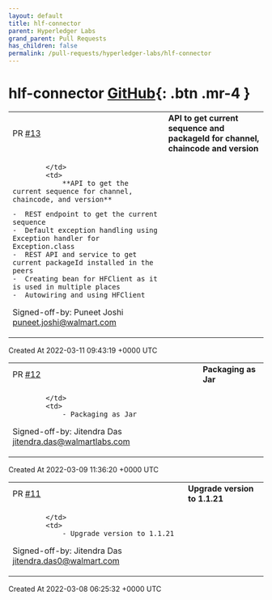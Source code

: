 ```yaml
---
layout: default
title: hlf-connector
parent: Hyperledger Labs
grand_parent: Pull Requests
has_children: false
permalink: /pull-requests/hyperledger-labs/hlf-connector
---
```


# hlf-connector <span class="fs-3 right-align">[GitHub](https://github.com/hyperledger-labs/hlf-connector){: .btn .mr-4 }</span>


<div>
    <table>
        <tr>
            <td>
                PR <a href="https://github.com/hyperledger-labs/hlf-connector/pull/13" class=".btn">#13</a>
            </td>
            <td>
                <b>
                    API to get current sequence and packageId for channel, chaincode and version
                </b>
            </td>
        </tr>
        <tr>
            <td>
                
            </td>
            <td>
                **API to get the current sequence for channel, chaincode, and version**

```
-  REST endpoint to get the current sequence
-  Default exception handling using Exception handler for Exception.class
-  REST API and service to get current packageId installed in the peers
-  Creating bean for HFClient as it is used in multiple places
-  Autowiring and using HFClient
```

Signed-off-by: Puneet Joshi <puneet.joshi@walmart.com>
            </td>
        </tr>
    </table>
    <div class="right-align">
        Created At 2022-03-11 09:43:19 +0000 UTC
    </div>
</div>

<div>
    <table>
        <tr>
            <td>
                PR <a href="https://github.com/hyperledger-labs/hlf-connector/pull/12" class=".btn">#12</a>
            </td>
            <td>
                <b>
                    Packaging as Jar
                </b>
            </td>
        </tr>
        <tr>
            <td>
                
            </td>
            <td>
                - Packaging as Jar

Signed-off-by: Jitendra Das <jitendra.das@walmartlabs.com>
            </td>
        </tr>
    </table>
    <div class="right-align">
        Created At 2022-03-09 11:36:20 +0000 UTC
    </div>
</div>

<div>
    <table>
        <tr>
            <td>
                PR <a href="https://github.com/hyperledger-labs/hlf-connector/pull/11" class=".btn">#11</a>
            </td>
            <td>
                <b>
                    Upgrade version to 1.1.21
                </b>
            </td>
        </tr>
        <tr>
            <td>
                
            </td>
            <td>
                - Upgrade version to 1.1.21
Signed-off-by: Jitendra Das <jitendra.das0@walmart.com>
            </td>
        </tr>
    </table>
    <div class="right-align">
        Created At 2022-03-08 06:25:32 +0000 UTC
    </div>
</div>

